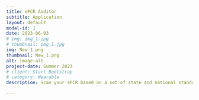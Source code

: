 ```yaml
---
title: ePCR Auditor
subtitle: Application
layout: default
modal-id: 1
date: 2023-06-03
# img: img_1.jpg
# thumbnail: img_1.jpg
img: New_1.png
thumbnail: New_1.png
alt: image-alt
project-date: Summer 2023
# client: Start Bootstrap
# category: Wearable
description: Scan your ePCR based on a set of state and national standards as well as configurable protocols.

---
```

